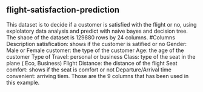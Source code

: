## flight-satisfaction-prediction
This dataset is to decide if a customer is satisfied with the flight or no, using explolatory data analysis and predict with naive bayes and decision tree.
The shaoe of the dataset is 129880 rows by 24 columns.
#Columns Description
satisfication: shows if the customer is satified or no
Gender: Male or Female
customer: the type of the customer
Age: the age of the customer
Type of Travel: personal or business
Class: type of the seat in the plane ( Eco, Business)
Flight Distance: the distance of the flight
Seat comfort: shows if the seat is comfort or not
Departure/Arrival time convenient: arriving tiem.
Those are the 9 columns that has been used in this example.
